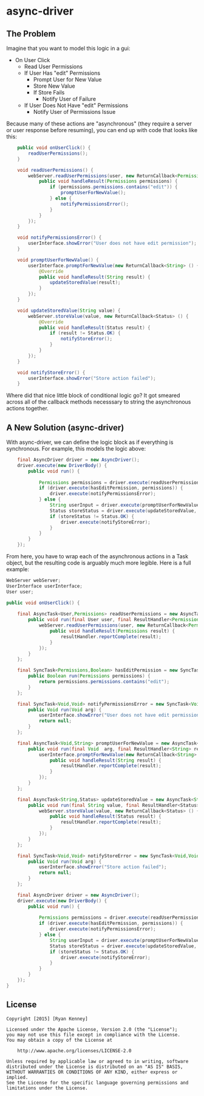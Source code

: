 async-driver
====================

The Problem
--------------------

Imagine that you want to model this logic in a gui:

* On User Click
	* Read User Permissions
	* If User Has "edit" Permissions
		* Prompt User for New Value
		* Store New Value
		* If Store Fails
			* Notify User of Failure
	* If User Does Not Have "edit" Permissions
		* Notify User of Permissions Issue

Because many of these actions are "asynchronous" (they require a server or user response before resuming), you can end up with code that looks like this:

```java
	public void onUserClick() {
		readUserPermissions();
	}

	void readUserPermissions() {
		webServer.readUserPermissions(user, new ReturnCallback<Permissions> () {
			public void handleResult(Permissions permissions) {
				if (permissions.permissions.contains("edit")) {
					promptUserForNewValue();
				} else {
					notifyPermissionsError();
				}
			}
		});
	}

	void notifyPermissionsError() {
		userInterface.showError("User does not have edit permission");
	}

	void promptUserForNewValue() {
		userInterface.promptForNewValue(new ReturnCallback<String> () {
			@Override
			public void handleResult(String result) {
				updateStoredValue(result);
			}
		});
	}

	void updateStoredValue(String value) {
		webServer.storeValue(value, new ReturnCallback<Status> () {
			@Override
			public void handleResult(Status result) {
				if (result != Status.OK) {
					notifyStoreError();
				}
			}
		});
	}

	void notifyStoreError() {
		userInterface.showError("Store action failed");
	}
```

Where did that nice little block of conditional logic go? It got smeared across all of the callback methods necesssary to string the asynchronous actions together.

A New Solution (async-driver)
--------------------

With async-driver, we can define the logic block as if everything is synchronous.
For example, this models the logic above:

```java
	final AsyncDriver driver = new AsyncDriver();
	driver.execute(new DriverBody() {
		public void run() {
			
			Permissions permissions = driver.execute(readUserPermissions, user);
			if (driver.execute(hasEditPermission, permissions)) {
				driver.execute(notifyPermissionsError);
			} else {
				String userInput = driver.execute(promptUserForNewValue);
				Status storeStatus = driver.execute(updateStoredValue, userInput);
				if (storeStatus != Status.OK) {
					driver.execute(notifyStoreError);
				}
			}
		}
	});
```

From here, you have to wrap each of the asynchronous actions in a Task object,
but the resulting code is arguably much more legible. Here is a full example:

```java
WebServer webServer;
UserInterface userInterface;
User user;

public void onUserClick() {
	
	final AsyncTask<User,Permissions> readUserPermissions = new AsyncTask<User,Permissions>() {
		public void run(final User user, final ResultHandler<Permissions> resultHandler) {
			webServer.readUserPermissions(user, new ReturnCallback<Permissions> () {
				public void handleResult(Permissions result) {
					resultHandler.reportComplete(result);
				}
			});
		}
	};

	final SyncTask<Permissions,Boolean> hasEditPermission = new SyncTask<Permissions,Boolean>() {
		public Boolean run(Permissions permissions) {
			return permissions.permissions.contains("edit");
		}
	};

	final SyncTask<Void,Void> notifyPermissionsError = new SyncTask<Void,Void>() {
		public Void run(Void arg) {
			userInterface.showError("User does not have edit permission");
			return null;
		}
	};

	final AsyncTask<Void,String> promptUserForNewValue = new AsyncTask<Void,String>() {
		public void run(final Void  arg, final ResultHandler<String> resultHandler) {
			userInterface.promptForNewValue(new ReturnCallback<String> () {
				public void handleResult(String result) {
					resultHandler.reportComplete(result);
				}
			});
		}
	};

	final AsyncTask<String,Status> updateStoredValue = new AsyncTask<String,Status>() {
		public void run(final String value, final ResultHandler<Status> resultHandler) {
			webServer.storeValue(value, new ReturnCallback<Status> () {
				public void handleResult(Status result) {
					resultHandler.reportComplete(result);
				}
			});
		}
	};

	final SyncTask<Void,Void> notifyStoreError = new SyncTask<Void,Void>() {
		public Void run(Void arg) {
			userInterface.showError("Store action failed");
			return null;
		}
	};

	final AsyncDriver driver = new AsyncDriver();
	driver.execute(new DriverBody() {
		public void run() {
			
			Permissions permissions = driver.execute(readUserPermissions, user);
			if (driver.execute(hasEditPermission, permissions)) {
				driver.execute(notifyPermissionsError);
			} else {
				String userInput = driver.execute(promptUserForNewValue);
				Status storeStatus = driver.execute(updateStoredValue, userInput);
				if (storeStatus != Status.OK) {
					driver.execute(notifyStoreError);
				}
			}
		}
	});
}
```

License
--------------------

```
Copyright [2015] [Ryan Kenney]

Licensed under the Apache License, Version 2.0 (the "License");
you may not use this file except in compliance with the License.
You may obtain a copy of the License at

    http://www.apache.org/licenses/LICENSE-2.0

Unless required by applicable law or agreed to in writing, software
distributed under the License is distributed on an "AS IS" BASIS,
WITHOUT WARRANTIES OR CONDITIONS OF ANY KIND, either express or implied.
See the License for the specific language governing permissions and
limitations under the License.
```


